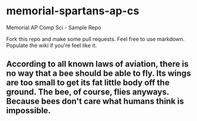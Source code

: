 # memorial-spartans-ap-cs
Memorial AP Comp Sci - Sample Repo

Fork this repo and make some pull requests. Feel free to use markdown.  Populate the wiki if you're feel like it.

## According to all known laws of aviation, there is no way that a bee should be able to fly. Its wings are too small to get its fat little body off the ground. The bee, of course, flies anyways. Because bees don't care what humans think is impossible.
